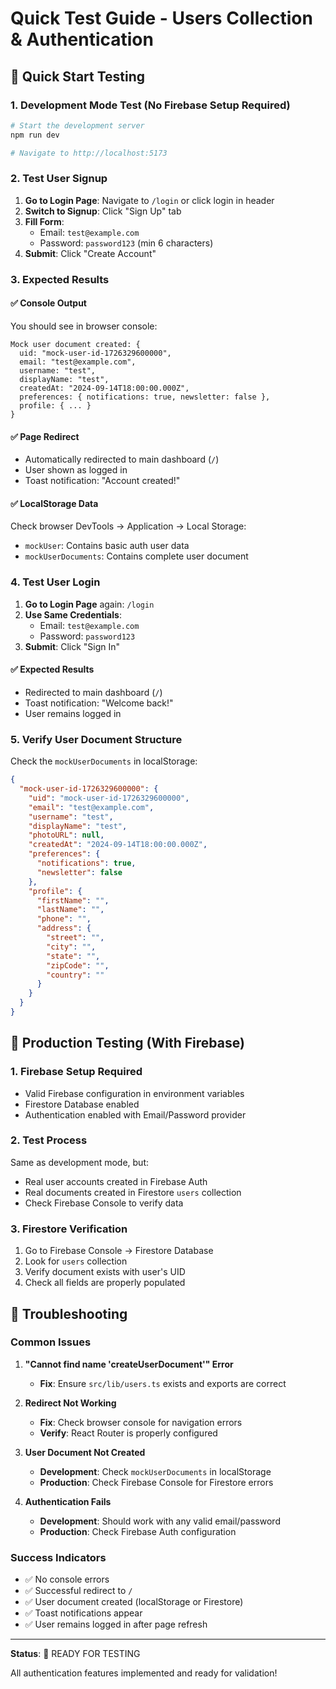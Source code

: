 # Quick Test Guide - Users Collection & Authentication

## 🚀 Quick Start Testing

### 1. Development Mode Test (No Firebase Setup Required)

```bash
# Start the development server
npm run dev

# Navigate to http://localhost:5173
```

### 2. Test User Signup

1. **Go to Login Page**: Navigate to `/login` or click login in header
2. **Switch to Signup**: Click "Sign Up" tab
3. **Fill Form**:
   - Email: `test@example.com`
   - Password: `password123` (min 6 characters)
4. **Submit**: Click "Create Account"

### 3. Expected Results

#### ✅ Console Output
You should see in browser console:
```
Mock user document created: {
  uid: "mock-user-id-1726329600000",
  email: "test@example.com", 
  username: "test",
  displayName: "test",
  createdAt: "2024-09-14T18:00:00.000Z",
  preferences: { notifications: true, newsletter: false },
  profile: { ... }
}
```

#### ✅ Page Redirect
- Automatically redirected to main dashboard (`/`)
- User shown as logged in
- Toast notification: "Account created!"

#### ✅ LocalStorage Data
Check browser DevTools → Application → Local Storage:
- `mockUser`: Contains basic auth user data
- `mockUserDocuments`: Contains complete user document

### 4. Test User Login

1. **Go to Login Page** again: `/login`
2. **Use Same Credentials**:
   - Email: `test@example.com`
   - Password: `password123`
3. **Submit**: Click "Sign In"

#### ✅ Expected Results
- Redirected to main dashboard (`/`)
- Toast notification: "Welcome back!"
- User remains logged in

### 5. Verify User Document Structure

Check the `mockUserDocuments` in localStorage:

```json
{
  "mock-user-id-1726329600000": {
    "uid": "mock-user-id-1726329600000",
    "email": "test@example.com",
    "username": "test", 
    "displayName": "test",
    "photoURL": null,
    "createdAt": "2024-09-14T18:00:00.000Z",
    "preferences": {
      "notifications": true,
      "newsletter": false
    },
    "profile": {
      "firstName": "",
      "lastName": "",
      "phone": "",
      "address": {
        "street": "",
        "city": "",
        "state": "",
        "zipCode": "",
        "country": ""
      }
    }
  }
}
```

## 🔧 Production Testing (With Firebase)

### 1. Firebase Setup Required
- Valid Firebase configuration in environment variables
- Firestore Database enabled
- Authentication enabled with Email/Password provider

### 2. Test Process
Same as development mode, but:
- Real user accounts created in Firebase Auth
- Real documents created in Firestore `users` collection
- Check Firebase Console to verify data

### 3. Firestore Verification
1. Go to Firebase Console → Firestore Database
2. Look for `users` collection
3. Verify document exists with user's UID
4. Check all fields are properly populated

## 🐛 Troubleshooting

### Common Issues

1. **"Cannot find name 'createUserDocument'" Error**
   - **Fix**: Ensure `src/lib/users.ts` exists and exports are correct

2. **Redirect Not Working**
   - **Fix**: Check browser console for navigation errors
   - **Verify**: React Router is properly configured

3. **User Document Not Created**
   - **Development**: Check `mockUserDocuments` in localStorage
   - **Production**: Check Firebase Console for Firestore errors

4. **Authentication Fails**
   - **Development**: Should work with any valid email/password
   - **Production**: Check Firebase Auth configuration

### Success Indicators
- ✅ No console errors
- ✅ Successful redirect to `/`
- ✅ User document created (localStorage or Firestore)
- ✅ Toast notifications appear
- ✅ User remains logged in after page refresh

---

**Status**: 🎉 READY FOR TESTING

All authentication features implemented and ready for validation!